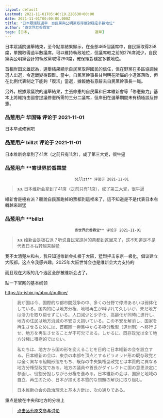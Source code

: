 ```yaml
---
layout: default
Lastmod: 2021-11-01T05:46:19.220530+00:00
date: 2021-11-01T00:00:00.000Z
title: "日本眾議院選舉　自民黨與公明黨取得絕對穩定多數地位"
author: "寄世界於香霖堂"
tags: [日本,								選舉]
---
```


日本眾議院選舉結束，至今點票結果顯示，在全部465個議席中，自民黨取得258席，單獨取得過半數議席，可以維持執政地位，但議席較之前的276席減少，自民黨與公明黨合計的執政黨取得290席，確保絕對穩定多數地位。  
  
首相岸田文雄認為，選舉結果顯示自民黨取得國民的信任，但在野黨在多區協調候選人出選，令選戰變得艱難。當中，自民黨幹事長甘利明在所屬的小選區落敗，但在比例代表制之下能夠「復活」當選，據報他有意辭去自民黨幹事長一職。  
  
另外，根據眾議院的選舉結果，主張修憲的自民黨和日本維新會等「修憲勢力」基本上將維持由國會提議修憲所需的三分二議席，但岸田在選舉期間未有積極談及修憲。

            
### 品葱用户 **华国锋** 评论于 2021-11-01
        
日本早点修宪吧
        


            
### 品葱用户 **billzt** 评论于 2021-11-01
        
日本维新会拿到了41席（之前只有11席），成了第三大党，很牛逼
        


            
### 品葱用户 **寄世界於香霖堂				
									billzt** 评论于 2021-11-01
        
> [\>>]( "/article/item_id-708581#") 日本维新会拿到了41席（之前只有11席），成了第三大党，很牛逼

  
維新會是極右派？聽說自民黨跑掉的票都到這裡來了，這不知道是不是代表日本右轉越來越猛
        


            
### 品葱用户 **billzt				
									寄世界於香霖堂** 评论于 2021-11-01
        
> [\>>]( "/article/item_id-708584#") 维新会是极右派？听说自民党跑掉的票都到这里来了，这不知道是不是代表日本右转越来越猛

  
  
我不太清楚左和右，我只知道维新会扎根于大阪，猛烈抨击东京一极化，倡议建立大阪都，这点令我感兴趣。2025年大阪世博会也是维新会大力支持的  
  
而且现在大阪的几个选区全部被维新会占了。  
  
贴一下官网的基本纲领  
  
https://o-ishin.jp/about/outline/  
  

> 我が国は今、国際的な都市間競争の中、多くの分野で停滞あるいは弱体化している。国内的には地方分権、地域再生が叫ばれて久しいが、未だ地方は活力を取り戻せずにいる。人口減少と少子化、高齢化が同時に進行し、地方の住民は地方消滅の不安さえ抱いている。この不安を解消し、国家を再生させるためには、首都圏一極集中から多極分散型（道州制）へ移行させ、地方を再生させることが不可欠である。しかるに、既存政党は全て地方分権に積極的ではない。  
>   
> 私たちは、地方から国の形を変えることを目的に日本維新の会を設立する。日本維新の会は、東京の本部を頂点とするピラミッド形の既存政党とは全く異なる組織形態をもち、既存の中央集権型政党とは本質的に異なる地方分権型政党である。地方の議員や首長がダイレクトに国の意思決定に参画し、役割分担しながら分権を進める。日本維新の会は、国家と地域の自立、再生のため、日本が抱える本質的な問題の解決に取り組む。  
>   
> 日本維新の会の政治理念と基本方針は、次の通りである。

  
  
重点是放在中央和地方的分权上
        






> [点击品葱原文参与讨论](https://pincong.rocks/article/id-36613__sort_key-agree_count__sort-DESC)

